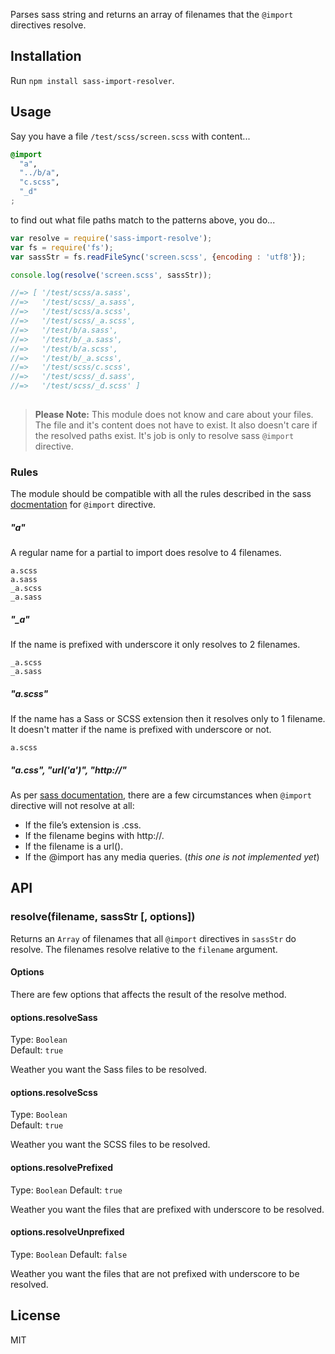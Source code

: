 Parses sass string and returns an array of filenames that the `@import` directives resolve.

## Installation

Run `npm install sass-import-resolver`.

## Usage

Say you have a file `/test/scss/screen.scss` with content...

```scss
@import
  "a",
  "../b/a",
  "c.scss",
  "_d"
;
```

to find out what file paths match to the patterns above, you do...
```js
var resolve = require('sass-import-resolve');
var fs = require('fs');
var sassStr = fs.readFileSync('screen.scss', {encoding : 'utf8'});

console.log(resolve('screen.scss', sassStr));

//=> [ '/test/scss/a.sass',
//=>   '/test/scss/_a.sass',
//=>   '/test/scss/a.scss',
//=>   '/test/scss/_a.scss',
//=>   '/test/b/a.sass',
//=>   '/test/b/_a.sass',
//=>   '/test/b/a.scss',
//=>   '/test/b/_a.scss',
//=>   '/test/scss/c.scss',
//=>   '/test/scss/_d.sass',
//=>   '/test/scss/_d.scss' ]
    
```
> __Please Note:__ This module does not know and care about your files. The file and it's content does not have to exist. It also doesn't care if the resolved paths exist. It's job is only to resolve sass `@import` directive.

### Rules
The module should be compatible with all the rules described in the sass [docmentation][sass-lang] for `@import` directive.

##### "a"
A regular name for a partial to import does resolve to 4 filenames.
```
a.scss
a.sass
_a.scss
_a.sass
```

##### "_a"
If the name is prefixed with underscore it only resolves to 2 filenames.
```
_a.scss
_a.sass
```

##### "a.scss"
If the name has a Sass or SCSS extension then it resolves only to 1 filename.
It doesn't matter if the name is prefixed with underscore or not.
```
a.scss
```

##### "a.css", "url('a')", "http://"
As per [sass documentation][sass-lang], there are a few circumstances when `@import` directive will not resolve at all:
- If the file’s extension is .css.
- If the filename begins with http://.
- If the filename is a url().
- If the @import has any media queries. (_this one is not implemented yet_)

## API

### resolve(filename, sassStr [, options])
Returns an `Array` of filenames that all `@import` directives in `sassStr` do resolve.
The filenames resolve relative to the `filename` argument.

#### Options

There are few options that affects the result of the resolve method.

#### options.resolveSass
Type: `Boolean`  
Default: `true`

Weather you want the Sass files to be resolved.

#### options.resolveScss
Type: `Boolean`  
Default: `true`

Weather you want the SCSS files to be resolved.

#### options.resolvePrefixed
Type: `Boolean`
Default: `true`

Weather you want the files that are prefixed with underscore to be resolved.

#### options.resolveUnprefixed
Type: `Boolean`
Default: `false`

Weather you want the files that are not prefixed with underscore to be resolved.

## License

MIT

[sass-lang]: http://sass-lang.com/documentation/file.SASS_REFERENCE.html#import